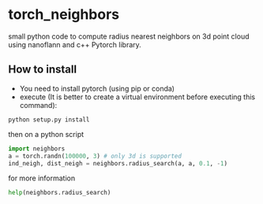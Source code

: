 # torch_neighbors
small python code to compute radius nearest neighbors on 3d point cloud using nanoflann and  c++ Pytorch library.

## How to install
- You need to install pytorch (using pip or conda)
- execute (It is better to create a virtual environment before executing this command):

```
python setup.py install
```
then on a python script
```python
import neighbors
a = torch.randn(100000, 3) # only 3d is supported
ind_neigh, dist_neigh = neighbors.radius_search(a, a, 0.1, -1)
```
for more information
```python
help(neighbors.radius_search)
```
